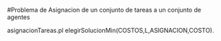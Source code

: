 #Problema de Asignacion de un conjunto de tareas a un conjunto de agentes

asignacionTareas.pl
elegirSolucionMin(COSTOS,L,ASIGNACION,COSTO).

